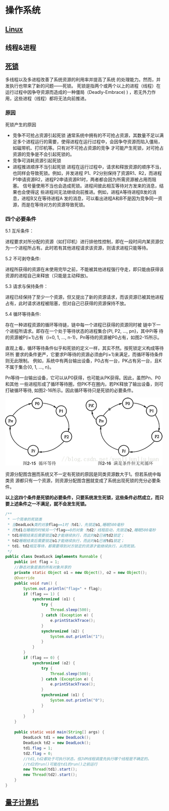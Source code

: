 # 操作系统

## [Linux](./Linux/)

## 线程&进程

## [死锁](https://blog.csdn.net/wljliujuan/article/details/79614019)

多线程以及多进程改善了系统资源的利用率并提高了系统 的处理能力。然而，并发执行也带来了新的问题——死锁。 
死锁是指两个或两个以上的进程（线程）在运行过程中因争夺资源而造成的一种僵局（Deadly-Embrace) ) ，若无外力作用，这些进程（线程）都将无法向前推进。

### 原因

死锁产生的原因

* 竞争不可抢占资源引起死锁 
通常系统中拥有的不可抢占资源，其数量不足以满足多个进程运行的需要，使得进程在运行过程中，会因争夺资源而陷入僵局，如磁带机、打印机等。只有对不可抢占资源的竞争 才可能产生死锁，对可抢占资源的竞争是不会引起死锁的。
* 竞争可消耗资源引起死锁
* 进程推进顺序不当引起死锁 
进程在运行过程中，请求和释放资源的顺序不当，也同样会导致死锁。例如，并发进程 P1、P2分别保持了资源R1、R2，而进程P1申请资源R2，进程P2申请资源R1时，两者都会因为所需资源被占用而阻塞。 
信号量使用不当也会造成死锁。进程间彼此相互等待对方发来的消息，结果也会使得这 些进程间无法继续向前推进。例如，进程A等待进程B发的消息，进程B又在等待进程A 发的消息，可以看出进程A和B不是因为竞争同一资源，而是在等待对方的资源导致死锁。

### 四个必要条件

5.1 互斥条件：

进程要求对所分配的资源（如打印机）进行排他性控制，即在一段时间内某资源仅为一个进程所占有。此时若有其他进程请求该资源，则请求进程只能等待。

5.2 不可剥夺条件:

进程所获得的资源在未使用完毕之前，不能被其他进程强行夺走，即只能由获得该资源的进程自己来释放（只能是主动释放)。

5.3 请求与保持条件：

进程已经保持了至少一个资源，但又提出了新的资源请求，而该资源已被其他进程占有，此时请求进程被阻塞，但对自己已获得的资源保持不放。

5.4 循环等待条件:

存在一种进程资源的循环等待链，链中每一个进程已获得的资源同时被 链中下一个进程所请求。即存在一个处于等待状态的进程集合{Pl, P2, …, pn}，其中Pi等 待的资源被P(i+1)占有（i=0, 1, …, n-1)，Pn等待的资源被P0占有，如图2-15所示。

直观上看，循环等待条件似乎和死锁的定义一样，其实不然。按死锁定义构成等待环所 要求的条件更严，它要求Pi等待的资源必须由P(i+1)来满足，而循环等待条件则无此限制。 例如，系统中有两台输出设备，P0占有一台，PK占有另一台，且K不属于集合{0, 1, …, n}。

Pn等待一台输出设备，它可以从P0获得，也可能从PK获得。因此，虽然Pn、P0和其他 一些进程形成了循环等待圈，但PK不在圈内，若PK释放了输出设备，则可打破循环等待, 如图2-16所示。因此循环等待只是死锁的必要条件。

![dead-lock](/images/thread-deadlock.jpg)

资源分配图含圈而系统又不一定有死锁的原因是同类资源数大于1。但若系统中每类资 源都只有一个资源，则资源分配图含圈就变成了系统出现死锁的充分必要条件。

<b>以上这四个条件是死锁的必要条件，只要系统发生死锁，这些条件必然成立，而只要上述条件之一不满足，就不会发生死锁。</b>

``` java
/**
 * 一个简单的死锁类
 * 当DeadLock类的对象flag==1时（td1），先锁定o1,睡眠500毫秒
 * 而td1在睡眠的时候另一个flag==0的对象（td2）线程启动，先锁定o2,睡眠500毫秒
 * td1睡眠结束后需要锁定o2才能继续执行，而此时o2已被td2锁定；
 * td2睡眠结束后需要锁定o1才能继续执行，而此时o1已被td1锁定；
 * td1、td2相互等待，都需要得到对方锁定的资源才能继续执行，从而死锁。
 */
public class DeadLock implements Runnable {
    public int flag = 1;  
    //静态对象是类的所有对象共享的  
    private static Object o1 = new Object(), o2 = new Object();  
    @Override  
    public void run() {  
        System.out.println("flag=" + flag);  
        if (flag == 1) {  
            synchronized (o1) {  
                try {  
                    Thread.sleep(500);  
                } catch (Exception e) {  
                    e.printStackTrace();  
                }  
                synchronized (o2) {  
                    System.out.println("1");  
                }  
            }  
        }  
        if (flag == 0) {  
            synchronized (o2) {  
                try {  
                    Thread.sleep(500);  
                } catch (Exception e) {  
                    e.printStackTrace();  
                }  
                synchronized (o1) {  
                    System.out.println("0");  
                }  
            }  
        }  
    }  

    public static void main(String[] args) {
        DeadLock td1 = new DeadLock();
        DeadLock td2 = new DeadLock();
        td1.flag = 1;
        td2.flag = 0;
        //td1,td2都处于可执行状态，但JVM线程调度先执行哪个线程是不确定的。  
        //td2的run()可能在td1的run()之前运行  
        new Thread(td1).start();  
        new Thread(td2).start();
    }  
}  
```

## [量子计算机](https://baike.baidu.com/item/量子计算机原理/8865116?fr=aladdin)
